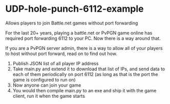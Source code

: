 # UDP-hole-punch-6112-example
Allows players to join Battle.net games without port forwarding

For the last 20+ years, playing a battle.net or PvPGN game online has required port forwarding 6112 to your PC. Now there is a way around that.

If you are a PvPGN server admin, there is a way to allow all of your players to host without port forward, read on to find out how.

1. Publish JSON list of all player IP address
2. Take main.py and extend it to download that list of IPs, and send data to each of them periodically on port 6112 (as long as that is the port the game is configured to run on)
3. Now anyone can join your game
4. You would then compile main.py to an exe and ship it with the game client, run it when the game starts
